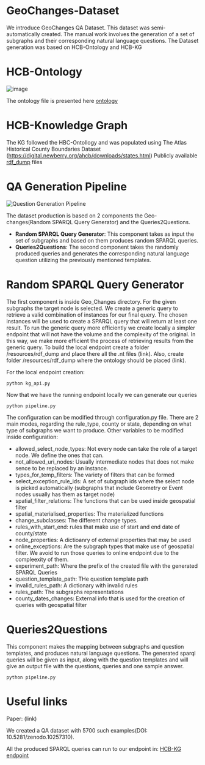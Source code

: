 # GeoChanges-Dataset
We introduce GeoChanges QA Dataset. This dataset was semi-automatically created. The manual work involves the generation of a set of subgraphs and their corresponding natural language questions. The Dataset generation was based on HCB-Ontology and HCB-KG


# HCB-Ontology
![image](https://github.com/AI-team-UoA/GeoChanges-Dataset/assets/58078938/c19d3a63-6b3b-4222-be56-3221fb98ce58)

The ontology file is presented here [ontology](https://github.com/AI-team-UoA/GeoChanges-Dataset/blob/main/Geo_Changes/resources/ontology/HistoricCountyBoundariesOntology.owl)

# HCB-Knowledge Graph
The KG followed the HBC-Ontollogy and was populated using The Atlas Historical County Boundaries Dataset (https://digital.newberry.org/ahcb/downloads/states.html)
Publicly available [rdf_dump](https://drive.google.com/drive/folders/1HFWT9dvkB8LRkhOxoLfFum8RRrIzkHQg?usp=sharing) files

# QA Generation Pipeline
![Question Generation Pipeline](https://github.com/AI-team-UoA/GeoChanges-Dataset/assets/58078938/f32927b3-1b70-475f-a5eb-5fd5f5f477f1)


The dataset production is based on 2 components the Geo-changes(Random SPARQL Query Generator) and the Queries2Questions.

- **Random SPARQL Query Generator**: This component takes as input the set of subgraphs and based on them produces random SPARQL queries.
- **Queries2Questions**: The second component takes the randomly produced queries and generates the corresponding natural language question utilizing the previously mentioned templates.

# Random SPARQL Query Generator
The first component is inside Geo_Changes directory. For the given subgraphs the target node is selected. We create a generic query to retrieve a valid combination of instances for our final query. The chosen instances will be used to create a SPARQL query that will return at least one result.
To run the generic query more efficiently we create locally a simpler endpoint that will not have the volume and the complexity of the original. In this way, we make more efficient the process of retrieving results from the generic query. To build the local endpoint create a folder /resources/rdf_dump and place there all the .nt files (link). Also, create folder /resources/rdf_dump where the ontology should be placed (link).

For the local endpoint creation:

    python kg_api.py

Now that we have the running endpoint locally we can generate our queries

    python pipeline.py

The configuration can be modified through configuration.py file. There are 2 main modes, regarding the rule_type, county or state, depending on what type of subgraphs we want to produce.
Other variables to be modified inside configuration:

 - allowed_select_node_types: Not every node can take the role of a target node. We define the ones that can.
 - not_allowed_uri_nodes: Usually intermediate nodes that does not make sence to be replaced by an instance.
 - types_for_temp_filters: The variety of filters that can be formed
 - select_exception_rule_ids: A set of subgraph ids where the select node is picked automatically (subgraphs that include Geometry or Event nodes usually has them as target node)
 - spatial_filter_relations: The functions that can be used inside geospatial filter
 - spatial_materialised_properties: The materialized functions
 - change_subclasses: The different change types.
 - rules_with_start_end: rules that make use of start and end date of county/state
 - node_properties: A dictioanry of external properties that may be used
 - online_exceptions: Are the subgraph types that make use of geospatial filter. We avoid to run those queries to online endpoint due to the compleexity of them.
 - experiment_path: Where the prefix of the created file with the generated SPARQL Queries
 - question_template_path: THe question template path
 - invalid_rules_path: A dictionary with invalid rules
 - rules_path: The subgraphs representations
 - county_dates_changes: External info that is used for the creation of queries with geospatial filter


# Queries2Questions
This component makes the mapping between subgraphs and question templates, and produces natural language questions. The generated sparql queries will be given as input, along with the question templates and will give an output file with the questions, queries and one sample answer.
    
    python pipeline.py

# Useful links
Paper: (link)

We created a QA dataset with 5700 such examples(DOI: 10.5281/zenodo.10257310). 

All the produced SPARQL queries can run to our endpoint in:
[HCB-KG endpoint](http://pyravlos2.di.uoa.gr:8080/ushistoricalcounties/)

   







